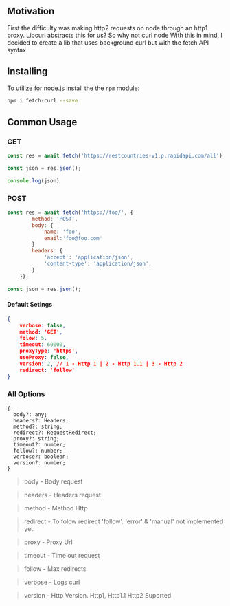 ## Motivation

First the difficulty was making http2 requests on node through an http1 proxy. Libcurl abstracts this for us? So why not curl node With this in mind, I decided to create a lib that uses background curl but with the fetch API syntax

## Installing

To utilize for node.js install the the `npm` module:

```bash
npm i fetch-curl --save
```

## Common Usage

### GET

```js
const res = await fetch('https://restcountries-v1.p.rapidapi.com/all');

const json = res.json();

console.log(json)
```

### POST

```js
const res = await fetch('https://foo/', {
        method: 'POST',
        body: {
            name: 'foo',
            email:'foo@foo.com'
        }
        headers: {
            'accept': 'application/json',
            'content-type': 'application/json',
        }
    });

const json = res.json();
```

#### Default Setings

```json
{
    verbose: false,
    method: 'GET',
    folow: 5,
    timeout: 60000,
    proxyType: 'https',
    useProxy: false,
    version: 2, // 1 - Http 1 | 2 - Http 1.1 | 3 - Http 2
    redirect: 'follow'
}
```

### All Options

```
{
  body?: any;
  headers?: Headers;
  method?: string;
  redirect?: RequestRedirect;
  proxy?: string;
  timeout?: number;
  follow?: number;
  verbose?: boolean;
  version?: number;
}

```
> body - Body request

> headers - Headers request

> method - Method Http

> redirect - To folow redirect 'follow'. 'error' & 'manual' not implemented yet. 

> proxy - Proxy Url

> timeout - Time out request

> follow - Max redirects

> verbose - Logs curl

> version - Http Version. Http1, Http1.1 Http2 Suported